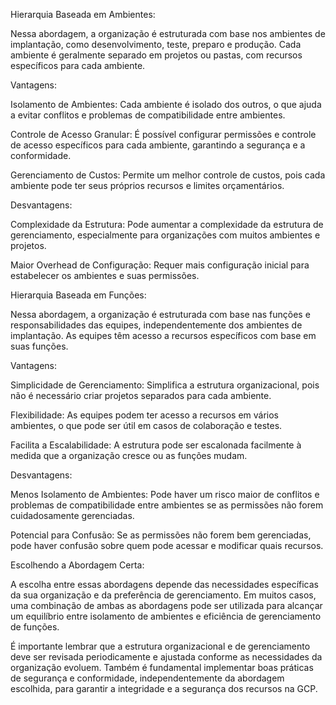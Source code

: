 Hierarquia Baseada em Ambientes:

Nessa abordagem, a organização é estruturada com base nos ambientes de implantação, como desenvolvimento, teste, preparo e produção. Cada ambiente é geralmente separado em projetos ou pastas, com recursos específicos para cada ambiente.

Vantagens:

Isolamento de Ambientes: Cada ambiente é isolado dos outros, o que ajuda a evitar conflitos e problemas de compatibilidade entre ambientes.

Controle de Acesso Granular: É possível configurar permissões e controle de acesso específicos para cada ambiente, garantindo a segurança e a conformidade.

Gerenciamento de Custos: Permite um melhor controle de custos, pois cada ambiente pode ter seus próprios recursos e limites orçamentários.

Desvantagens:

Complexidade da Estrutura: Pode aumentar a complexidade da estrutura de gerenciamento, especialmente para organizações com muitos ambientes e projetos.

Maior Overhead de Configuração: Requer mais configuração inicial para estabelecer os ambientes e suas permissões.

Hierarquia Baseada em Funções:

Nessa abordagem, a organização é estruturada com base nas funções e responsabilidades das equipes, independentemente dos ambientes de implantação. As equipes têm acesso a recursos específicos com base em suas funções.

Vantagens:

Simplicidade de Gerenciamento: Simplifica a estrutura organizacional, pois não é necessário criar projetos separados para cada ambiente.

Flexibilidade: As equipes podem ter acesso a recursos em vários ambientes, o que pode ser útil em casos de colaboração e testes.

Facilita a Escalabilidade: A estrutura pode ser escalonada facilmente à medida que a organização cresce ou as funções mudam.

Desvantagens:

Menos Isolamento de Ambientes: Pode haver um risco maior de conflitos e problemas de compatibilidade entre ambientes se as permissões não forem cuidadosamente gerenciadas.

Potencial para Confusão: Se as permissões não forem bem gerenciadas, pode haver confusão sobre quem pode acessar e modificar quais recursos.

Escolhendo a Abordagem Certa:

A escolha entre essas abordagens depende das necessidades específicas da sua organização e da preferência de gerenciamento. Em muitos casos, uma combinação de ambas as abordagens pode ser utilizada para alcançar um equilíbrio entre isolamento de ambientes e eficiência de gerenciamento de funções.

É importante lembrar que a estrutura organizacional e de gerenciamento deve ser revisada periodicamente e ajustada conforme as necessidades da organização evoluem. Também é fundamental implementar boas práticas de segurança e conformidade, independentemente da abordagem escolhida, para garantir a integridade e a segurança dos recursos na GCP.